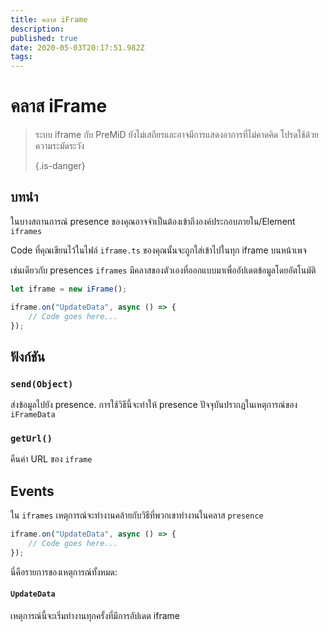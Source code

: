 ```yaml
---
title: คลาส iFrame
description:
published: true
date: 2020-05-03T20:17:51.982Z
tags:
---
```


# คลาส iFrame
> ระบบ iframe กับ PreMiD ยังไม่เสถียรและอาจมีการแสดงอาการที่ไม่คาดคิด โปรดใช้ด้วยความระมัดระวัง 
> 
> {.is-danger}

## บทนำ

ในบางสถานการณ์ presence ของคุณอาจจำเป็นต้องเข้าถึงองค์ประกอบภายใน/Element `iframes`

Code ที่คุณเขียนไว้ในไฟล์ `iframe.ts` ของคุณนั้นจะถูกใส่เข้าไปในทุก iframe บนหน้าเพจ

เช่นเดียวกับ presences `iframes` มีคลาสของตัวเองที่ออกแบบมาเพื่ออัปเดตข้อมูลโดยอัตโนมัติ

```typescript
let iframe = new iFrame();

iframe.on("UpdateData", async () => {
    // Code goes here...
});
```

## ฟังก์ชัน

### `send(Object)`
ส่งข้อมูลไปยัง presence. การใช้วิธีนี้จะทำให้ presence ปัจจุบันปรากฏในเหตุการณ์ของ `iFrameData`

### `getUrl()`
คืนค่า URL ของ `iframe`

## Events
ใน `iframes` เหตุการณ์จะทำงานคล้ายกับวิธีที่พวกเขาทำงานในคลาส `presence`

```typescript
iframe.on("UpdateData", async () => {
    // Code goes here...
});
```

นี่คือรายการของเหตุการณ์ทั้งหมด:

#### `UpdateData`

เหตุการณ์นี้จะเริ่มทำงานทุกครั้งที่มีการอัปเดต iframe
